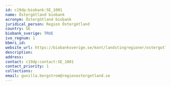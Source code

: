 ```yaml
---
id: c19dp:biobank:SE_1001
name: Östergötland biobank
acronym: Östergötland biobank
juridical_person: Region Östergötland
country: SE
biobank_sverige: TRUE
ivo_regnum: 1
bbmri_id:
website_url: https://biobanksverige.se/kont/landstingregioner/ostergotland/
description:
address:
contact: c19dp:contact:SE_1001
contact_priority: 1
collections:
email: gunilla.bergstrom@regionostergotland.se
---
```

